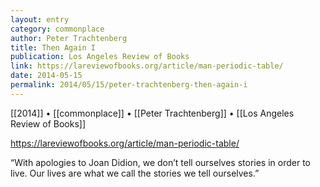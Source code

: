 ```yaml
---
layout: entry
category: commonplace
author: Peter Trachtenberg
title: Then Again I
publication: Los Angeles Review of Books
link: https://lareviewofbooks.org/article/man-periodic-table/
date: 2014-05-15
permalink: 2014/05/15/peter-trachtenberg-then-again-i
---
```


[[2014]] • [[commonplace]] • [[Peter Trachtenberg]] • [[Los Angeles Review of Books]]

https://lareviewofbooks.org/article/man-periodic-table/

“With apologies to Joan Didion, we don’t tell ourselves stories in order to live. Our lives are what we call the stories we tell ourselves.”